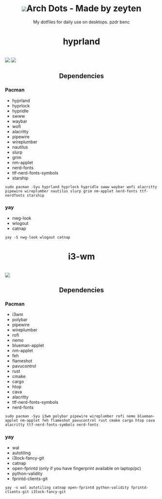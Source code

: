 <h1 align="center"><img src="https://github.com/user-attachments/assets/65766207-72ff-4373-9d14-0403dec7e37c">Arch Dots - Made by zeyten</h1>
<p align="center">My dotfiles for daily use on desktops. pzdr benc</p>

<h1 align="center">hyprland</h1> <br>
<img src ="https://github.com/user-attachments/assets/a7c852f2-9d75-4d6c-ae2a-0d55a43b6e9b"></img>
<img src ="https://github.com/user-attachments/assets/dd233827-9bcf-455b-b913-389f0bad8542"</img>

<h2 align="center">Dependencies</h2>
    <h3>Pacman</h3>
    <ul>
        <li>hyprland</li>
        <li>hyprlock</li>
        <li>hypridle</li>
        <li>swww</li>
        <li>waybar</li>
        <li>wofi</li>
        <li>alacritty</li>
        <li>pipewire</li>
        <li>wireplumber</li>
        <li>nautilus</li>
        <li>slurp</li>
        <li>grim</li>
        <li>nm-applet</li>
        <li>nerd-fonts</li>
        <li>ttf-nerd-fonts-symbols</li>
        <li>starship</li>
    </ul>

```
sudo pacman -Syu hyprland hyprlock hypridle swww waybar wofi alacritty pipewire wireplumber nautilus slurp grim nm-applet nerd-fonts ttf-nerdfonts starship
```

 <h3>yay</h3>
    <ul>
        <li>nwg-look</li>
        <li>wlogout</li>
        <li>catnap</li>
    </ul>
    
```
yay -S nwg-look wlogout catnap
```

<h1 align="center">i3-wm</h1> <br>
<img src="https://github.com/user-attachments/assets/987df2de-6f1b-46bd-92c3-1ff018e7f53e"></img>
<h2 align="center">Dependencies</h2>

<h3>Pacman</h3>
    <ul>
        <li>i3wm</li>
        <li>polybar</li>
        <li>pipewire</li>
        <li>wireplumber</li>
        <li>rofi</li>
        <li>nemo</li>
        <li>blueman-applet</li>
        <li>nm-applet</li>
        <li>feh</li>
        <li>flameshot</li>
        <li>pavucontrol</li>
        <li>rust</li>
        <li>cmake</li>
        <li>cargo</li>
        <li>htop</li>
        <li>cava</li>
        <li>alacritty</li>
        <li>ttf-nerd-fonts-symbols</li>
        <li>nerd-fonts</li>
    </ul>

```
sudo pacman -Syu i3wm polybar pipewire wireplumber rofi nemo blueman-applet nm-applet feh flameshot pavucontrol rust cmake cargo htop cava alacritty ttf-nerd-fonts-symbols nerd-fonts
```
 <h3>yay</h3>
    <ul>
        <li>wal</li>
        <li>autotiling</li>
        <li>i3lock-fancy-git</li>
        <li>catnap</li>
        <li>open-fprintd (only if you have fingerprint available on laptop/pc)</li>
        <li>python-validity</li>
        <li>fprintd-clients-git</li>
    </ul>

```
yay -s wal autotiling catnap open-fprintd python-validity fprintd-clients-git i3lock-fancy-git
```
